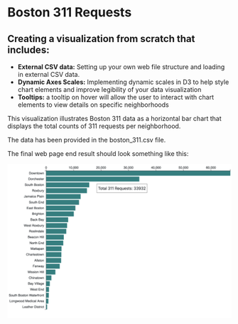 # Boston 311 Requests

## Creating a visualization from scratch that includes:

* **External CSV data:** Setting up your own web file structure and loading in external CSV data.
* **Dynamic Axes Scales:** Implementing dynamic scales in D3 to help style chart elements and improve legibility of your data visualization
* **Tooltips:** a tooltip on hover will allow the user to interact with chart elements to view details on specific neighborhoods

This visualization illustrates Boston 311 data as a horizontal bar chart that displays the total
counts of 311 requests per neighborhood. 

The data has been provided  in the  boston_311.csv file.

The final web page end result should look something like this:

![1663385618127](image/README/1663385618127.png)
